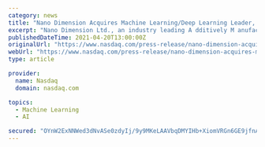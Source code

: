 ```yaml
---
category: news
title: "Nano Dimension Acquires Machine Learning/Deep Learning Leader, DeepCube Ltd."
excerpt: "Nano Dimension Ltd., an industry leading A dditively M anufactured E lectronics/ PE provider, announced today that is has signed a definitive agreement to acquire DeepCube Ltd., a world leader in Machine Learning/ Deep Learning technology."
publishedDateTime: 2021-04-20T13:00:00Z
originalUrl: "https://www.nasdaq.com/press-release/nano-dimension-acquires-machine-learning-deep-learning-leader-deepcube-ltd.-2021-04"
webUrl: "https://www.nasdaq.com/press-release/nano-dimension-acquires-machine-learning-deep-learning-leader-deepcube-ltd.-2021-04"
type: article

provider:
  name: Nasdaq
  domain: nasdaq.com

topics:
  - Machine Learning
  - AI

secured: "OYnW2ExNNWed3dNvASe0zdyIj/9y9MKeLAAVbqDMYIHb+XiomVRGn6GE9jfnAC54Qgg7bA9x+jAtz+rTPsms/Hy64+gVPKspIL/kow7vBvU0KeAPYfIj8OZLRZ1/FyMPNybZIKwEn/mYmZ88+421d6a/C4+MbXBnNtA7dVyQY7DjI5a3UHBKm/9x1GkK3KDC5BlSbzMTHXj8aLfO1B9U3YTfK4xyX3eUOm1bKZjamAiu7qSc67Et1ZH1o282+OpKDLTFG94og0/t/iOtvlKLLuQe/tnSVzpD7qpTjAme0TwdZ3HIyv/ljq7157h8iHnkGPOrK0NpBBd8UH5TU8M7mvWp0zFMXZMd3rjHYdLMav8=;0jw9378KAlkpfYXlwkyvvg=="
---
```


